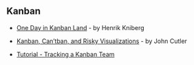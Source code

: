 ## Kanban

- [One Day in Kanban Land](http://blog.crisp.se/2009/06/26/henrikkniberg/1246053060000) - by Henrik Kniberg

- [Kanban, Can’tban, and Risky Visualizations](https://medium.com/@johnpcutler/kanban-cannotban-and-risky-visualizations-e19d83b53718) - by John Cutler

- [Tutorial - Tracking a Kanban Team](https://confluence.atlassian.com/agile/jira-agile-user-s-guide/jira-agile-tutorials/tutorial-tracking-a-kanban-team)